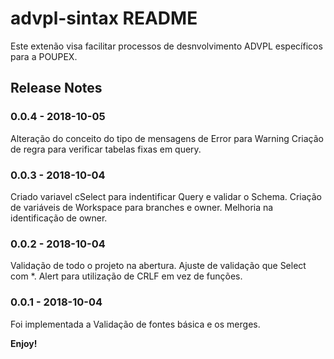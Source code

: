 # advpl-sintax README

Este extenão visa facilitar processos de desnvolvimento ADVPL específicos para a POUPEX.

## Release Notes
### 0.0.4  - 2018-10-05
Alteração do conceito do tipo de mensagens de Error para Warning
Criação de regra para verificar tabelas fixas em query.

### 0.0.3 - 2018-10-04
Criado variavel cSelect para indentificar Query e validar o Schema.
Criação de variáveis de Workspace para branches e owner.
Melhoria na identificação de owner.

### 0.0.2 - 2018-10-04
Validação de todo o projeto na abertura.
Ajuste de validação que Select com *.
Alert para utilização de CRLF em vez de funções.

### 0.0.1 - 2018-10-04
Foi implementada a Validação de fontes básica e os merges.

**Enjoy!**
